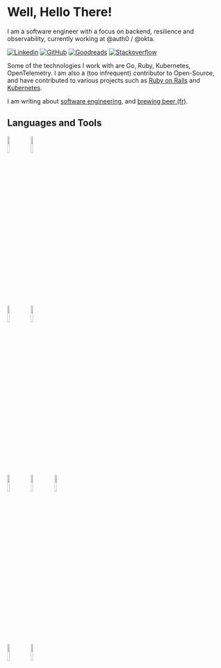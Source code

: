 # Well, Hello There!

I am a software engineer with a focus on backend, resilience and observability, currently working at @auth0 / @okta.

[![Linkedin](https://img.shields.io/badge/-LinkedIn-blue?style=flat&logo=Linkedin&logoColor=white)](https://www.linkedin.com/in/dmathieu/)
[![GitHub](https://img.shields.io/badge/-Github-000?style=flat&logo=Github&logoColor=white)](https://github.com/github)
[![Goodreads](https://img.shields.io/badge/-Goodreads-f2efe7?style=flat&logo=Goodreads&logoColor=black)](https://www.goodreads.com/user/show/48421744-damien)
[![Stackoverflow](https://img.shields.io/badge/-Stackoverflow-f27521?style=flat&logo=Stackoverflow&logoColor=white)](https://stackoverflow.com/users/122080/damien-mathieu)

Some of the technologies I work with are Go, Ruby, Kubernetes, OpenTelemetry. I
am also a (too infrequent) contributor to Open-Source, and have contributed to
various projects such as [Ruby on Rails](https://github.com/rails/rails/commits?author=dmathieu) and [Kubernetes](https://github.com/kubernetes/kubernetes/commits?author=dmathieu).

I am writing about [software engineering](https://dmathieu.com), and [brewing beer (fr)](https://brewfun.net).

## Languages and Tools
<p>
  <code><img width="10%" src="https://www.vectorlogo.zone/logos/ruby/ruby-ar21.svg"></code>
  <code><img width="10%" src="https://www.vectorlogo.zone/logos/golang/golang-ar21.svg"></code>
  <br />
  <code><img width="10%" src="https://www.vectorlogo.zone/logos/postgresql/postgresql-ar21.svg"></code>
  <code><img width="10%" src="https://www.vectorlogo.zone/logos/redis/redis-ar21.svg"></code>
  <br />
  <code><img width="10%" src="https://www.vectorlogo.zone/logos/kubernetes/kubernetes-ar21.svg"></code>
  <code><img width="10%" src="https://www.vectorlogo.zone/logos/docker/docker-ar21.svg"></code>
  <code><img width="10%" src="https://www.vectorlogo.zone/logos/git-scm/git-scm-ar21.svg"></code>
  <br />
  <code><img width="10%" src="https://www.vectorlogo.zone/logos/amazon_aws/amazon_aws-ar21.svg"></code>
  <code><img width="10%" src="https://www.vectorlogo.zone/logos/terraformio/terraformio-ar21.svg"></code>
</p>
